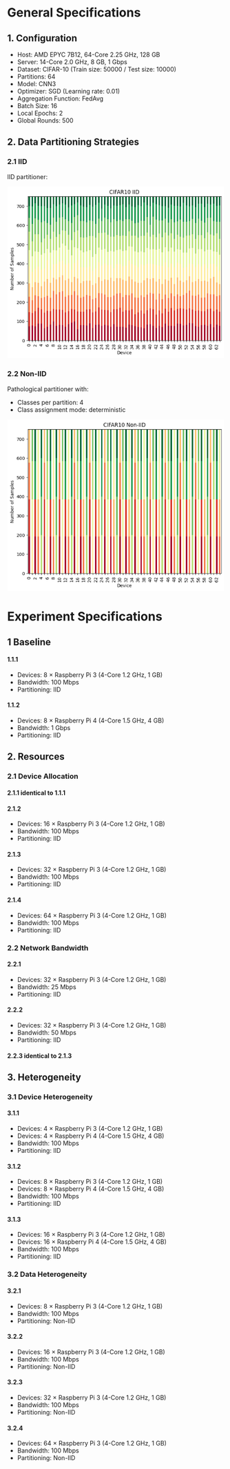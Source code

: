 # General Specifications

## 1. Configuration

  - Host: AMD EPYC 7B12, 64-Core 2.25 GHz, 128 GB
  - Server: 14-Core 2.0 GHz, 8 GB, 1 Gbps
  - Dataset: CIFAR-10 (Train size: 50000 / Test size: 10000)
  - Partitions: 64
  - Model: CNN3
  - Optimizer: SGD (Learning rate: 0.01)
  - Aggregation Function: FedAvg
  - Batch Size: 16
  - Local Epochs: 2
  - Global Rounds: 500

## 2. Data Partitioning Strategies

### 2.1 IID

IID partitioner:

  ![IID Partitioning](./images/CIFAR10-IID.png)

### 2.2 Non-IID

Pathological partitioner with:

  - Classes per partition: 4
  - Class assignment mode: deterministic

  ![Non-IID Partitioning](./images/CIFAR10-Non-IID.png)

# Experiment Specifications

## 1 Baseline

#### 1.1.1

  - Devices: 8 × Raspberry Pi 3 (4-Core 1.2 GHz, 1 GB)
  - Bandwidth: 100 Mbps
  - Partitioning: IID

#### 1.1.2

  - Devices: 8 × Raspberry Pi 4 (4-Core 1.5 GHz, 4 GB)
  - Bandwidth: 1 Gbps
  - Partitioning: IID

## 2. Resources

### 2.1 Device Allocation

#### 2.1.1 identical to 1.1.1

#### 2.1.2

  - Devices: 16 × Raspberry Pi 3 (4-Core 1.2 GHz, 1 GB)
  - Bandwidth: 100 Mbps
  - Partitioning: IID

#### 2.1.3

  - Devices: 32 × Raspberry Pi 3 (4-Core 1.2 GHz, 1 GB)
  - Bandwidth: 100 Mbps
  - Partitioning: IID

#### 2.1.4

  - Devices: 64 × Raspberry Pi 3 (4-Core 1.2 GHz, 1 GB)
  - Bandwidth: 100 Mbps
  - Partitioning: IID

### 2.2 Network Bandwidth

#### 2.2.1

  - Devices: 32 × Raspberry Pi 3 (4-Core 1.2 GHz, 1 GB)
  - Bandwidth: 25 Mbps
  - Partitioning: IID

#### 2.2.2

  - Devices: 32 × Raspberry Pi 3 (4-Core 1.2 GHz, 1 GB)
  - Bandwidth: 50 Mbps
  - Partitioning: IID

#### 2.2.3 identical to 2.1.3

## 3. Heterogeneity

### 3.1 Device Heterogeneity

#### 3.1.1

  - Devices: 4 × Raspberry Pi 3 (4-Core 1.2 GHz, 1 GB)
  - Devices: 4 × Raspberry Pi 4 (4-Core 1.5 GHz, 4 GB)
  - Bandwidth: 100 Mbps
  - Partitioning: IID

#### 3.1.2

  - Devices: 8 × Raspberry Pi 3 (4-Core 1.2 GHz, 1 GB)
  - Devices: 8 × Raspberry Pi 4 (4-Core 1.5 GHz, 4 GB)
  - Bandwidth: 100 Mbps
  - Partitioning: IID

#### 3.1.3

  - Devices: 16 × Raspberry Pi 3 (4-Core 1.2 GHz, 1 GB)
  - Devices: 16 × Raspberry Pi 4 (4-Core 1.5 GHz, 4 GB)
  - Bandwidth: 100 Mbps
  - Partitioning: IID

### 3.2 Data Heterogeneity

#### 3.2.1

  - Devices: 8 × Raspberry Pi 3 (4-Core 1.2 GHz, 1 GB)
  - Bandwidth: 100 Mbps
  - Partitioning: Non-IID

#### 3.2.2

  - Devices: 16 × Raspberry Pi 3 (4-Core 1.2 GHz, 1 GB)
  - Bandwidth: 100 Mbps
  - Partitioning: Non-IID

#### 3.2.3

  - Devices: 32 × Raspberry Pi 3 (4-Core 1.2 GHz, 1 GB)
  - Bandwidth: 100 Mbps
  - Partitioning: Non-IID

#### 3.2.4

  - Devices: 64 × Raspberry Pi 3 (4-Core 1.2 GHz, 1 GB)
  - Bandwidth: 100 Mbps
  - Partitioning: Non-IID
